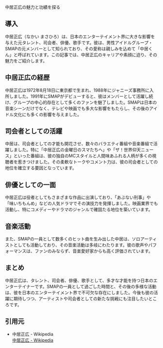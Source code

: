 
中居正広の魅力と功績を探る

## 導入
中居正広（なかい まさひろ）は、日本のエンターテイメント界に大きな影響を与えた元タレント、司会者、俳優、歌手です。彼は、男性アイドルグループ・SMAPの元メンバーとして知られており、その愛称は親しみを込めて「中居くん」と呼ばれています。この記事では、中居正広のキャリアや素顔に迫り、その魅力をご紹介します。

## 中居正広の経歴
中居正広は1972年8月18日に東京都で生まれ、1988年にジャニーズ事務所に入所しました。1991年にSMAPがデビューすると、彼はメンバーとして活躍し続け、グループの中心的存在として多くのファンを魅了しました。SMAPは日本の音楽シーンだけでなく、テレビや映画でも多大な影響をもたらし、その後のアイドル文化にも多くの影響を与えました。

## 司会者としての活躍
中居は、司会者としての才能も開花させ、数々のバラエティ番組や音楽番組で活躍しました。特に「中居正広の金曜日のスマたちへ」や「ザ！世界仰天ニュース」といった番組は、彼の独自のMCスタイルと人間味あふれる人柄が多くの視聴者を惹きつけました。その柔軟なトークやコメント力は、彼の司会者としての地位を確立する要因となっています。

## 俳優としての一面
中居正広は役者としてもさまざまな作品に出演しており、「あぶない刑事」や「味いちもんめ」などの人気ドラマでその演技力を発揮しました。映画業界でも活動し、特にコメディーやドラマのジャンルで確固たる地位を築いています。

## 音楽活動
また、SMAPの一員として数多くのヒット曲を生み出した中居は、ソロアーティストとしても活動しており、その音楽活動は多岐にわたります。彼の歌声やパフォーマンスは、ファンのみならず、音楽愛好家からも高く評価されています。

## まとめ
中居正広は、タレント、司会者、俳優、歌手として、多才な才能を持つ日本のエンターテイナーです。SMAPの一員として過ごした時間と、その後の多様な活動は、彼を日本のエンターテイメント界で不可欠な存在にしました。今後も彼の活躍に期待しつつ、アーティストや司会者としての新たな挑戦にも注目したいところです。

## 引用元
- 中居正広 - Wikipedia  
  [中居正広 - Wikipedia](https://ja.wikipedia.org/wiki/%E4%B8%AD%E5%B1%85%E6%AD%A3%E5%BA%83)

